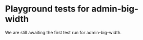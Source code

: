 # Playground tests for admin-big-width
We are still awaiting the first test run for admin-big-width.
